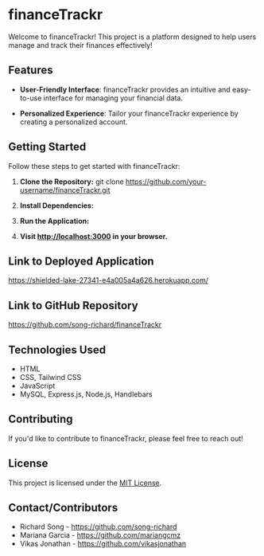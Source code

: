 # financeTrackr

Welcome to financeTrackr! This project is a platform designed to help users manage and track their finances effectively!

## Features

- **User-Friendly Interface**: financeTrackr provides an intuitive and easy-to-use interface for managing your financial data.

- **Personalized Experience**: Tailor your financeTrackr experience by creating a personalized account.

## Getting Started

Follow these steps to get started with financeTrackr:

1. **Clone the Repository:**
git clone https://github.com/your-username/financeTrackr.git

2. **Install Dependencies:**

3. **Run the Application:**


4. **Visit [http://localhost:3000](http://localhost:3000) in your browser.**

## Link to Deployed Application
https://shielded-lake-27341-e4a005a4a626.herokuapp.com/

## Link to GitHub Repository
https://github.com/song-richard/financeTrackr

## Technologies Used

- HTML
- CSS, Tailwind CSS
- JavaScript
- MySQL, Express.js, Node.js, Handlebars

## Contributing

If you'd like to contribute to financeTrackr, please feel free to reach out!

## License

This project is licensed under the [MIT License](LICENSE).

## Contact/Contributors

- Richard Song - https://github.com/song-richard
- Mariana Garcia - https://github.com/mariangcmz
- Vikas Jonathan - https://github.com/vikasjonathan
